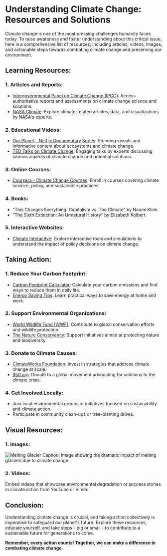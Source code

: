 # Understanding Climate Change: Resources and Solutions

Climate change is one of the most pressing challenges humanity faces today. To raise awareness and foster understanding about this critical issue, here is a comprehensive list of resources, including articles, videos, images, and actionable steps towards combating climate change and preserving our environment.

## Learning Resources:

### 1. Articles and Reports:
- [Intergovernmental Panel on Climate Change (IPCC)](https://www.ipcc.ch/): Access authoritative reports and assessments on climate change science and solutions.
- [NASA Climate](https://climate.nasa.gov/): Explore climate-related articles, data, and visualizations by NASA's experts.

### 2. Educational Videos:
- [Our Planet - Netflix Documentary Series](https://www.netflix.com/title/80049832): Stunning visuals and informative content about ecosystems and climate change.
- [TED Talks on Climate Change](https://www.ted.com/topics/climate-change): Engaging talks by experts discussing various aspects of climate change and potential solutions.

### 3. Online Courses:
- [Coursera - Climate Change Courses](https://www.coursera.org/courses?query=climate%20change): Enroll in courses covering climate science, policy, and sustainable practices.

### 4. Books:
- "This Changes Everything: Capitalism vs. The Climate" by Naomi Klein
- "The Sixth Extinction: An Unnatural History" by Elizabeth Kolbert

### 5. Interactive Websites:
- [Climate Interactive](https://www.climateinteractive.org/): Explore interactive tools and simulations to understand the impact of policy decisions on climate change.

## Taking Action:

### 1. Reduce Your Carbon Footprint:
- [Carbon Footprint Calculator](https://www.carbonfootprint.com/calculator.aspx): Calculate your carbon emissions and find ways to reduce them in daily life.
- [Energy Saving Tips](https://www.energy.gov/energysaver/save-electricity-and-fuel): Learn practical ways to save energy at home and work.

### 2. Support Environmental Organizations:
- [World Wildlife Fund (WWF)](https://www.worldwildlife.org/): Contribute to global conservation efforts and wildlife protection.
- [The Nature Conservancy](https://www.nature.org/): Support initiatives aimed at protecting nature and biodiversity.

### 3. Donate to Climate Causes:
- [ClimateWorks Foundation](https://www.climateworks.org/): Invest in strategies that address climate change at scale.
- [350.org](https://350.org/): Donate to a global movement advocating for solutions to the climate crisis.

### 4. Get Involved Locally:
- Join local environmental groups or initiatives focused on sustainability and climate action.
- Participate in community clean-ups or tree-planting drives.

## Visual Resources:

### 1. Images:
![Melting Glacier](https://cdn.dribbble.com/users/26059/screenshots/3710026/media/18fdaccdce318246033e51a1bd9d7af9.jpg?resize=800x600&vertical=center)
Caption: Image showing the dramatic impact of melting glaciers due to climate change.

### 2. Videos:
Embed videos that showcase environmental degradation or success stories in climate action from YouTube or Vimeo.

## Conclusion:

Understanding climate change is crucial, and taking action collectively is imperative to safeguard our planet's future. Explore these resources, educate yourself, and take steps - big or small - to contribute to a sustainable future for generations to come.

**Remember, every action counts! Together, we can make a difference in combating climate change.**
